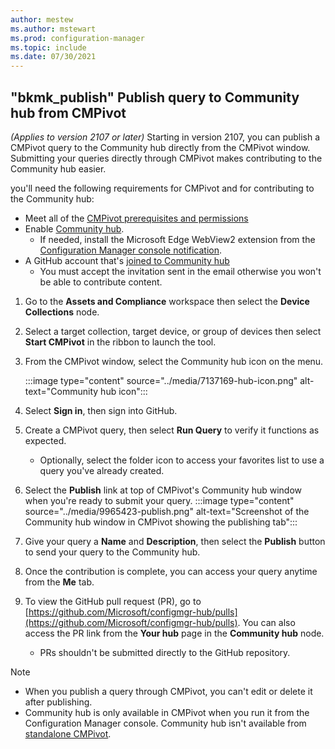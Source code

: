 ```yaml
---
author: mestew
ms.author: mstewart
ms.prod: configuration-manager
ms.topic: include
ms.date: 07/30/2021
---
```

<!--This file is shared by the CMPivot overview article and the Contribute to Community hub article-->


## "bkmk_publish" Publish query to Community hub from CMPivot
<!--9965423-->
*(Applies to version 2107 or later)*
Starting in version 2107, you can publish a CMPivot query to the Community hub directly from the CMPivot window. Submitting your queries directly through CMPivot makes contributing to the Community hub easier.

you'll need the following requirements for CMPivot and for contributing to the Community hub:

- Meet all of the [CMPivot prerequisites and permissions](../cmpivot.md#prerequisites)
- Enable [Community hub](../community-hub.md).
   - If needed, install the Microsoft Edge WebView2 extension from the [Configuration Manager console notification](../community-hub.md#bkmk_webview2).
- A GitHub account that's [joined to Community hub](../community-hub-contribute.md#join-the-community-hub-to-contribute-content)
   - You must accept the invitation sent in the email otherwise you won't be able to contribute content.

1. Go to the **Assets and Compliance** workspace then select the **Device Collections** node.
1. Select a target collection, target device, or group of devices then select **Start CMPivot** in the ribbon to launch the tool.
1. From the CMPivot window, select the Community hub icon on the menu.

    :::image type="content" source="../media/7137169-hub-icon.png" alt-text="Community hub icon":::
1. Select **Sign in**, then sign into GitHub.
1. Create a CMPivot query, then select **Run Query** to verify it functions as expected.
   - Optionally, select the folder icon to access your favorites list to use a query you've already created.
1. Select the **Publish** link at top of CMPivot's Community hub window when you're ready to submit your query.
   :::image type="content" source="../media/9965423-publish.png" alt-text="Screenshot of the Community hub window in CMPivot showing the publishing tab":::
1. Give your query a **Name** and **Description**, then select the **Publish** button to send your query to the Community hub.
1. Once the contribution is complete, you can access your query anytime from the **Me** tab.
1. To view the GitHub pull request (PR), go to [https://github.com/Microsoft/configmgr-hub/pulls](https://github.com/Microsoft/configmgr-hub/pulls). You can also access the PR link from the **Your hub** page in the **Community hub** node.
   - PRs shouldn't be submitted directly to the GitHub repository.

> [!NOTE]
> - When you publish a query through CMPivot, you can't edit or delete it after publishing.
> - Community hub is only available in CMPivot when you run it from the Configuration Manager console. Community hub isn't available from [standalone CMPivot](../cmpivot.md#install-cmpivot-standalone). <!--9442715, 9310040, 9391017-->
